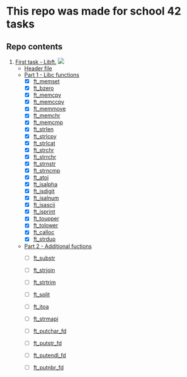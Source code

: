 # This repo was made for school 42 tasks


## Repo contents

1. [First task - Libft.](https://github.com/Stoppery/school_tasks/tree/master/libft)
	<img src="https://github.com/Stoppery/pictures/blob/master/Screen%20Shot%202020-10-30%20at%206.19.04%20PM.png">
	- [Header file](https://github.com/Stoppery/school_tasks/blob/master/libft/libft.h)
	- [Part 1 - Libc functions](https://github.com/Stoppery/school_tasks/tree/master/libft)
		-	[x]	[ft_memset](https://github.com/Stoppery/school_tasks/blob/master/libft/ft_memset.c)  
		-	[x]	[ft_bzero](https://github.com/Stoppery/school_tasks/blob/master/libft/ft_bzero.c) 
		-	[x]	[ft_memcpy](https://github.com/Stoppery/school_tasks/blob/master/libft/ft_memcpy.c)   
		-	[x]	[ft_memccpy](https://github.com/Stoppery/school_tasks/blob/master/libft/ft_memccpy.c) 
		-	[x]	[ft_memmove](https://github.com/Stoppery/school_tasks/blob/master/libft/ft_memmove.c)  
		-	[x]	[ft_memchr](https://github.com/Stoppery/school_tasks/blob/master/libft/ft_memchr.c) 
		-	[x]	[ft_memcmp](https://github.com/Stoppery/school_tasks/blob/master/libft/ft_memcmp.c) 
		-	[x]	[ft_strlen](https://github.com/Stoppery/school_tasks/blob/master/libft/ft_strlen.c) 
		-	[x]	[ft_strlcpy](https://github.com/Stoppery/school_tasks/blob/master/libft/ft_strlcpy.c) 
		-	[x]	[ft_strlcat](https://github.com/Stoppery/school_tasks/blob/master/libft/ft_strlcat.c)  
		-	[x]	[ft_strchr](https://github.com/Stoppery/school_tasks/blob/master/libft/ft_strchr.c) 
		-	[x]	[ft_strrchr](https://github.com/Stoppery/school_tasks/blob/master/libft/ft_strrchr.c) 
		-	[x]	[ft_strnstr](https://github.com/Stoppery/school_tasks/blob/master/libft/ft_strnstr.c) 
		-	[x]	[ft_strncmp](https://github.com/Stoppery/school_tasks/blob/master/libft/ft_strncmp.c)  
		-	[x]	[ft_atoi](https://github.com/Stoppery/school_tasks/blob/master/libft/ft_atoi.c) 
		-	[x]	[ft_isalpha](https://github.com/Stoppery/school_tasks/blob/master/libft/ft_isalpha.c) 
		-	[x]	[ft_isdigit](https://github.com/Stoppery/school_tasks/blob/master/libft/ft_isdigit.c) 
		-	[x]	[ft_isalnum](https://github.com/Stoppery/school_tasks/blob/master/libft/ft_isalnum.c) 
		-	[x]	[ft_isascii](https://github.com/Stoppery/school_tasks/blob/master/libft/ft_isascii.c) 
		-	[x]	[ft_isprint](https://github.com/Stoppery/school_tasks/blob/master/libft/ft_isprint.c) 
		-	[x]	[ft_toupper](https://github.com/Stoppery/school_tasks/blob/master/libft/ft_toupper.c) 
		-	[x]	[ft_tolower](https://github.com/Stoppery/school_tasks/blob/master/libft/ft_tolower.c) 
		-	[x]	[ft_calloc](https://github.com/Stoppery/school_tasks/blob/master/libft/ft_calloc.c)
		-	[x]	[ft_strdup](https://github.com/Stoppery/school_tasks/blob/master/libft/ft_strdup.c)
	- [Part 2 - Additional fuctions](https://github.com/Stoppery/school_tasks/tree/master/libft)
		- [ ] [ft_substr](https://github.com/Stoppery/school_tasks/blob/master/libft/ft_substr.c)
		- [ ] [ft_strjoin](https://github.com/Stoppery/school_tasks/blob/master/libft/ft_strjoin.c)
		- [ ] [ft_strtrim](https://github.com/Stoppery/school_tasks/blob/master/libft/ft_strtrim.c)
		- [ ] [ft_split](https://github.com/Stoppery/school_tasks/blob/master/libft/ft_split.c)
		- [ ] [ft_itoa](https://github.com/Stoppery/school_tasks/blob/master/libft/ft_itoa.c)
		- [ ] [ft_strmapi](https://github.com/Stoppery/school_tasks/blob/master/libft/ft_strmapi.c)
		- [ ] [ft_putchar_fd](https://github.com/Stoppery/school_tasks/blob/master/libft/ft_putchar_fd.c)
		- [ ] [ft_putstr_fd](https://github.com/Stoppery/school_tasks/blob/master/libft/ft_putstr_fd.c)
		- [ ] [ft_putendl_fd](https://github.com/Stoppery/school_tasks/blob/master/libft/ft_putendl_fd.c)
		- [ ] [ft_putnbr_fd](https://github.com/Stoppery/school_tasks/blob/master/libft/ft_putnbr_fd.c)

